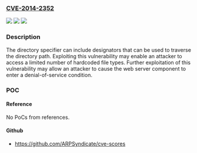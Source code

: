### [CVE-2014-2352](https://cve.mitre.org/cgi-bin/cvename.cgi?name=CVE-2014-2352)
![](https://img.shields.io/static/v1?label=Product&message=DataHub&color=blue)
![](https://img.shields.io/static/v1?label=Version&message=0%20&color=brightgreen)
![](https://img.shields.io/static/v1?label=Vulnerability&message=CWE-22&color=brightgreen)

### Description

The directory specifier can include designators that can be used to traverse the directory path. Exploiting this vulnerability may enable an attacker to access a limited number of hardcoded file types. Further exploitation of this vulnerability may allow an attacker to cause the web server component to enter a denial-of-service condition.

### POC

#### Reference
No PoCs from references.

#### Github
- https://github.com/ARPSyndicate/cve-scores


